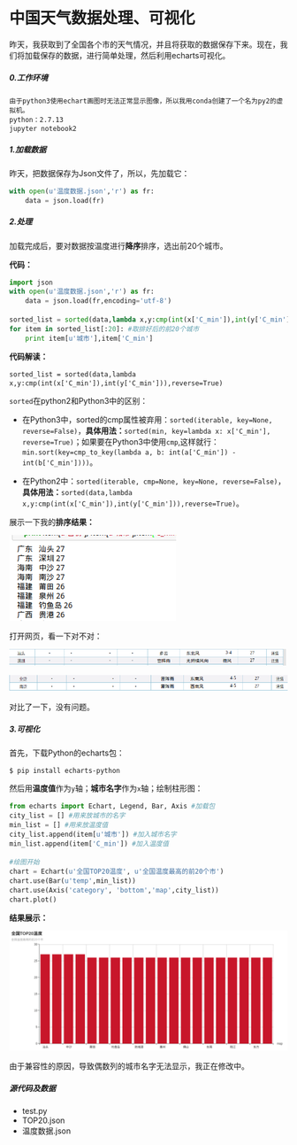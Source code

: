 # 中国天气数据处理、可视化
昨天，我获取到了全国各个市的天气情况，并且将获取的数据保存下来。现在，我们将加载保存的数据，进行简单处理，然后利用echarts可视化。
##### 0.工作环境
```
由于python3使用echart画图时无法正常显示图像，所以我用conda创建了一个名为py2的虚拟机。
python：2.7.13
jupyter notebook2
```
##### 1.加载数据
昨天，把数据保存为Json文件了，所以，先加载它：
```python
with open(u'温度数据.json','r') as fr:
    data = json.load(fr)

```

##### 2.处理
加载完成后，要对数据按温度进行**降序**排序，选出前20个城市。

**代码：**
```Python
import json
with open(u'温度数据.json','r') as fr:
    data = json.load(fr,encoding='utf-8')

sorted_list = sorted(data,lambda x,y:cmp(int(x['C_min']),int(y['C_min'])),reverse=True#表示降序排序)
for item in sorted_list[:20]: #取排好后的前20个城市
    print item[u'城市'],item['C_min']
```
**代码解读：**
```
sorted_list = sorted(data,lambda x,y:cmp(int(x['C_min']),int(y['C_min'])),reverse=True)
```
`sorted`在python2和Python3中的区别：
* 在Python3中，sorted的cmp属性被弃用：`sorted(iterable, key=None, reverse=False)`，**具体用法：**`sorted(min, key=lambda x: x['C_min'], reverse=True)`；如果要在Python3中使用`cmp`,这样就行：`min.sort(key=cmp_to_key(lambda a, b: int(a['C_min']) - int(b['C_min'])))`。

* 在Python2中：`sorted(iterable, cmp=None, key=None, reverse=False)`，**具体用法：**`sorted(data,lambda x,y:cmp(int(x['C_min']),int(y['C_min'])),reverse=True)`。

展示一下我的**排序结果：**

![](img/001.png)

打开网页，看一下对不对：

![](img/002.png)

![](img/003.png)

对比了一下，没有问题。

##### 3.可视化
首先，下载Python的echarts包：
```
$ pip install echarts-python
```
然后用**温度值**作为`y`轴；**城市名字**作为`x`轴；绘制柱形图：
```python
from echarts import Echart, Legend, Bar, Axis #加载包
city_list = [] #用来放城市的名字
min_list = [] #用来放温度值
city_list.append(item[u'城市']) #加入城市名字
min_list.append(item['C_min']) #加入温度值

#绘图开始
chart = Echart(u'全国TOP20温度', u'全国温度最高的前20个市')
chart.use(Bar(u'temp',min_list))
chart.use(Axis('category', 'bottom','map',city_list))
chart.plot()
```
**结果展示：**

![](img/004.png)

由于兼容性的原因，导致偶数列的城市名字无法显示，我正在修改中。

##### 源代码及数据
* test.py
* TOP20.json
* 温度数据.json

